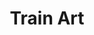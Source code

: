 ---
title: Train Art
description: "This web application provides a minimalist, real-time visualization of all train routes passing through any selected Belgian station."

preview: /public/images/projects/trainArt/trainArt-1.png
pics:
    - /public/images/projects/trainArt/trainArt-2.png
    - /public/images/projects/trainArt/trainArt-3.png
    - /public/images/projects/trainArt/trainArt-4.png
    - /public/images/projects/trainArt/trainArt-5.png
    - /public/images/projects/trainArt/trainArt-6.png
    - /public/images/projects/trainArt/trainArt-7.png
    - /public/images/projects/trainArt/trainArt-8.png
    - /public/images/projects/trainArt/trainArt-9.png

links:
    -   name: discover the website (desktop only)
        link: https://www.janaelst.be/trainArt/
year: 2023
partners:
    - Devine I Creative Code 2
services:
    - Web Development
    - API's
    - JavaScript
    - Concept Development
tools:
    - Javascript
device: []
role: individual student work
tags:
    - Development
    - Javascript
featured: false
draft: true
permalink: projects/train-art/
---